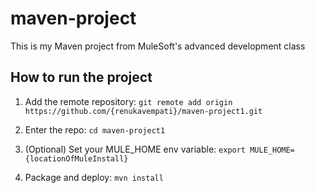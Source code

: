 # maven-project


This is my Maven project from MuleSoft's advanced development class


## How to run the project



1. Add the remote repository:
 `git remote add origin https://github.com/{renukavempati}/maven-project1.git`



2. Enter the repo: 
`cd maven-project1`


3. (Optional) Set your MULE_HOME env variable: `export MULE_HOME={locationOfMuleInstall}`



4. Package and deploy: `mvn install` 
